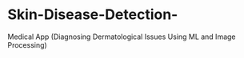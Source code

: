 # Skin-Disease-Detection-
Medical App (Diagnosing Dermatological Issues Using ML and Image Processing)
